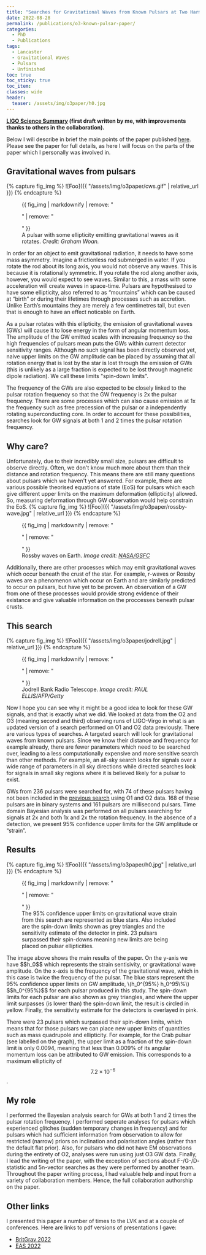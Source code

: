 ```yaml
---
title: "Searches for Gravitational Waves from Known Pulsars at Two Harmonics in the Second and Third LIGO-Virgo Observing Runs"
date: 2022-08-28
permalink: /publications/o3-known-pulsar-paper/
categories:
  - PhD
  - Publications
tags:
  - Lancaster
  - Gravitational Waves
  - Pulsars
  - Unfinished
toc: true
toc_sticky: true
toc_item: 
classes: wide
header:
  teaser: /assets/img/o3paper/h0.jpg
---
```

<script src="https://polyfill.io/v3/polyfill.min.js?features=es6"></script>
<script src="https://cdn.mathjax.org/mathjax/latest/MathJax.js?config=TeX-AMS-MML_HTMLorMML" type="text/javascript"></script>
**[LIGO Science Summary](https://www.ligo.org/science/Publication-O3KnownPulsars/) (first draft written by me, with improvements thanks to others in the collaboration).**

Below I will describe in brief the main points of the paper published [here](https://ui.adsabs.harvard.edu/abs/2022ApJ...935....1A/abstract). Please see the paper for full details, as here I will focus on the parts of the paper which I personally was involved in.

## Gravitational waves from pulsars

{% capture fig_img %}
![Foo]({{ "/assets/img/o3paper/cws.gif" | relative_url }})
{% endcapture %}
<figure>
  {{ fig_img | markdownify | remove: "<p>" | remove: "</p>" }}
  <figcaption>A pulsar with some ellipticity emitting gravitational waves as it rotates. <i>Credit: Graham Woan.</i></figcaption>
</figure>
In order for an object to emit gravitational radiation, it needs to have some mass asymmetry. Imagine a frictionless rod submerged in water. If you rotate the rod about its long axis, you would not observe any waves. This is because it is rotationally symmetric. If you rotate the rod along another axis, however, you would expect to see waves. Similar to this, a mass with some acceleration will create waves in space-time. Pulsars are hypothesised to have some ellipticity, also referred to as “mountains” which can be caused at “birth” or during their lifetimes through processes such as accretion. Unlike Earth’s mountains they are merely a few centimetres tall, but even that is enough to have an effect noticable on Earth.

As a pulsar rotates with this ellipticity, the emission of gravitational waves (GWs) will cause it to lose energy in the form of angular momentum loss. The amplitude of the GW emitted scales with increasing frequency so the high frequencies of pulsars mean puts the GWs within current detector sensitivity ranges. Although no such signal has been directly observed yet, naive upper limits on the GW amplitude can be placed by assuming that all rotation energy that is lost by the star is lost through the emission of GWs (this is unlikely as a large fraction is expected to be lost through magnetic dipole radiation). We call these limits "spin-down limits".

The frequency of the GWs are also expected to be closely linked to the pulsar rotation frequency so that the GW frequency is 2x the pulsar frequency. There are some processes which can also cause emission at 1x the frequency such as free precession of the pulsar or a independently rotating superconducting core. In order to account for these possibilities, searches look for GW signals at both 1 and 2 times the pulsar rotation frequency.

## Why care? 

Unfortunately, due to their incredibly small size, pulsars are difficult to observe directly. Often, we don't know much more about them than their distance and rotation frequency. This means there are still many questions about pulsars which we haven't yet answered. For example, there are various possible theorised equations of state (EoS) for pulsars which each give different upper limits on the maximum deformation (ellipticity) allowed. So, measuring deformation through GW observation would help constrain the EoS. 
{% capture fig_img %}
![Foo]({{ "/assets/img/o3paper/rossby-wave.jpg" | relative_url }})
{% endcapture %}
<figure>
  {{ fig_img | markdownify | remove: "<p>" | remove: "</p>" }}
  <figcaption>Rossby waves on Earth. <i>Image credit: <a href="[url](https://oceanservice.noaa.gov/facts/rossby-wave.html)">NASA/GSFC</a></i></figcaption>
</figure>
Additionally, there are other processes which may emit gravitational waves which occur beneath the crust of the star. For example, r-waves or Rossby waves are a phenomenon which occur on Earth and are similarly predicted to occur on pulsars, but have yet to be proven. An observation of a GW from one of these processes would provide strong evidence of their existance and give valuable information on the proccesses beneath pulsar crusts.

## This search
{% capture fig_img %}
![Foo]({{ "/assets/img/o3paper/jodrell.jpg" | relative_url }})
{% endcapture %}
<figure>
  {{ fig_img | markdownify | remove: "<p>" | remove: "</p>" }}
  <figcaption>Jodrell Bank Radio Telescope. <i>Image credit: PAUL ELLIS/AFP/Getty</i></figcaption>
</figure>
Now I hope you can see why it might be a good idea to look for these GW signals, and that is exactly what we did. We looked at data from the O2 and O3 (meaning second and third) observing runs of LIGO-Virgo in what is an updated version of a search performed on O1 and O2 data previously. There are various types of searches. A targeted search will look for gravitational waves from known pulsars. Since we know their distance and frequency for example already, there are fewer parameters which need to be searched over, leading to a less computationally expensive and more sensitive search than other methods. For example, an all-sky search looks for signals over a wide range of parameters in all sky directions while directed searches look for signals in small sky regions where it is believed likely for a pulsar to exist.

GWs from 236 pulsars were searched for, with 74 of these pulsars having not been included in the [previous search](https://iopscience.iop.org/article/10.3847/1538-4357/ab20cb) using O1 and O2 data. 168 of these pulsars are in binary systems and 161 pulsars are millisecond pulsars. Time domain Bayesian analysis was performed on all pulsars searching for signals at 2x and both 1x and 2x the rotation frequency. In the absence of a detection, we present 95% confidence upper limits for the GW amplitude or “strain”.

## Results
{% capture fig_img %}
![Foo]({{ "/assets/img/o3paper/h0.jpg" | relative_url }})
{% endcapture %}
<figure>
  {{ fig_img | markdownify | remove: "<p>" | remove: "</p>" }}
  <figcaption>The 95% confidence upper limits on gravitational wave strain from this search are represented as blue stars. Also included are the spin-down limits shown as grey triangles and the sensitivity estimate of the detector in pink. 23 pulsars surpassed their spin-downs meaning new limits are being placed on pulsar ellipticities.</figcaption>
</figure>
The image above shows the main results of the paper. On the y-axis we have $$h_0$$ which represents the strain sentisivity, or gravitational wave amplitude. On the x-axis is the frequency of the gravitational wave, which in this case is twice the frequency of the pulsar. The blue stars represent the 95% confidence upper limits on GW amplitude, \(h_0^{95%} h_0^95\%\) $$h_0^{95%}$$ for each pulsar produced in this study. The spin-down limits for each pulsar are also shown as grey triangles, and where the upper limit surpasses (is lower than) the spin-down limit, the result is circled in yellow. Finally, the sensitivity estimate for the detectors is overlayed in pink. 

There were 23 pulsars which surpassed their spin-down limits, which means that for those pulsars we can place new upper limits of quantities such as mass quadrupole and ellipticity. For example, for the Crab pulsar (see labelled on the graph), the upper limit as a fraction of the spin-down limit is only 0.0094, meaning that less than 0.009% of its angular momentum loss can be attributed to GW emission. This corresponds to a maximum ellipticity of $$7.2\times10^{-6}$$. 

## My role

I performed the Bayesian analysis search for GWs at both 1 and 2 times the pulsar rotation frequency. I performed seperate analyses for pulsars which experienced glitches (sudden temporary changes in frequency) and for pulsars which had sufficient information from observation to allow for restricted (narrow) priors on inclination and polarisation angles (rather than the default flat prior). Also, for pulsars who did not have EM observations during the entirety of O2, analyses were run using just O3 GW data. Finally, I lead the writing of the paper, with the exception of sections about F-/G-/D- statistic and 5n-vector searches as they were performed by another team. Throughout the paper writing process, I had valuable help and input from a variety of collaboration members. Hence, the full collaboration authorship on the paper.

## Other links

I presented this paper a number of times to the LVK and at a couple of conferences. Here are links to pdf versions of presentations I gave:
  - [BritGrav 2022]()
  - [EAS 2022](/assets/pdfs/EAS-2022.pdf)
